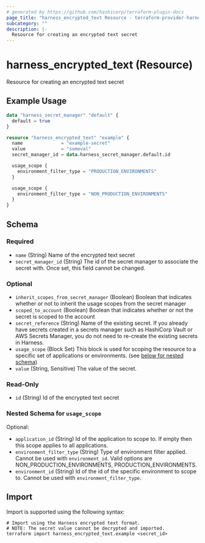 ```yaml
---
# generated by https://github.com/hashicorp/terraform-plugin-docs
page_title: "harness_encrypted_text Resource - terraform-provider-harness"
subcategory: ""
description: |-
  Resource for creating an encrypted text secret
---
```


# harness_encrypted_text (Resource)

Resource for creating an encrypted text secret

## Example Usage

```terraform
data "harness_secret_manager" "default" {
  default = true
}

resource "harness_encrypted_text" "example" {
  name              = "example-secret"
  value             = "someval"
  secret_manager_id = data.harness_secret_manager.default.id

  usage_scope {
    environment_filter_type = "PRODUCTION_ENVIRONMENTS"
  }

  usage_scope {
    environment_filter_type = "NON_PRODUCTION_ENVIRONMENTS"
  }
}
```

<!-- schema generated by tfplugindocs -->
## Schema

### Required

- `name` (String) Name of the encrypted text secret
- `secret_manager_id` (String) The id of the secret manager to associate the secret with. Once set, this field cannot be changed.

### Optional

- `inherit_scopes_from_secret_manager` (Boolean) Boolean that indicates whether or not to inherit the usage scopes from the secret manager
- `scoped_to_account` (Boolean) Boolean that indicates whether or not the secret is scoped to the account
- `secret_reference` (String) Name of the existing secret. If you already have secrets created in a secrets manager such as HashiCorp Vault or AWS Secrets Manager, you do not need to re-create the existing secrets in Harness.
- `usage_scope` (Block Set) This block is used for scoping the resource to a specific set of applications or environments. (see [below for nested schema](#nestedblock--usage_scope))
- `value` (String, Sensitive) The value of the secret.

### Read-Only

- `id` (String) Id of the encrypted text secret

<a id="nestedblock--usage_scope"></a>
### Nested Schema for `usage_scope`

Optional:

- `application_id` (String) Id of the application to scope to. If empty then this scope applies to all applications.
- `environment_filter_type` (String) Type of environment filter applied. Cannot be used with `environment_id`. Valid options are NON_PRODUCTION_ENVIRONMENTS, PRODUCTION_ENVIRONMENTS.
- `environment_id` (String) Id of the id of the specific environment to scope to. Cannot be used with `environment_filter_type`.

## Import

Import is supported using the following syntax:

```shell
# Import using the Harness encrypted text format.
# NOTE: The secret value cannot be decrypted and imported.
terraform import harness_encrypted_text.example <secret_id>
```
